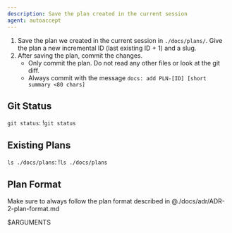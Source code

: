 ```yaml
---
description: Save the plan created in the current session
agent: autoaccept
---
```


1. Save the plan we created in the current session in `./docs/plans/`.
   Give the plan a new incremental ID (last existing ID + 1) and a slug.
2. After saving the plan, commit the changes.
   - Only commit the plan. Do not read any other files or look at the git diff.
   - Always commit with the message `docs: add PLN-[ID] [short summary <80 chars]`

## Git Status

`git status`:
!`git status`

## Existing Plans

`ls ./docs/plans`:
!`ls ./docs/plans`

## Plan Format

Make sure to always follow the plan format described in @./docs/adr/ADR-2-plan-format.md

$ARGUMENTS
